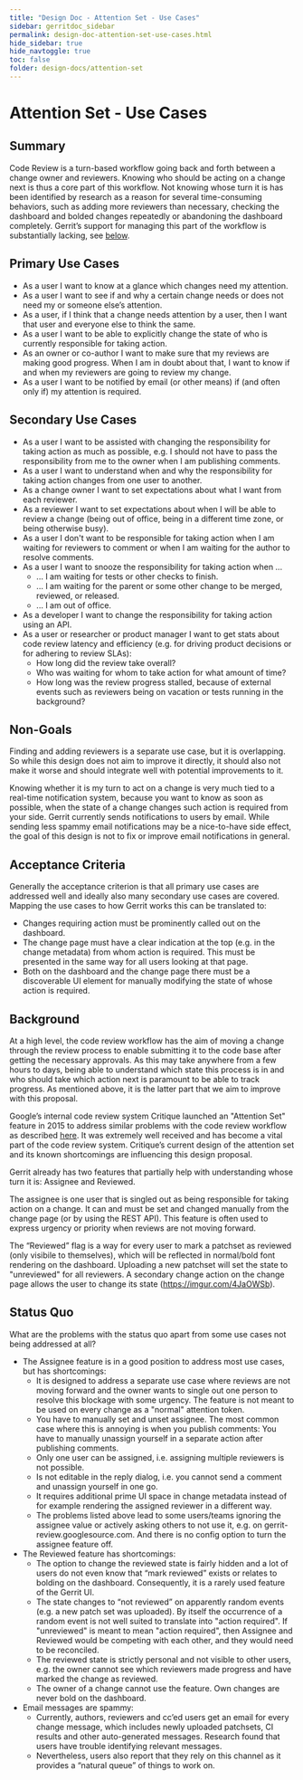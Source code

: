```yaml
---
title: "Design Doc - Attention Set - Use Cases"
sidebar: gerritdoc_sidebar
permalink: design-doc-attention-set-use-cases.html
hide_sidebar: true
hide_navtoggle: true
toc: false
folder: design-docs/attention-set
---
```


# Attention Set - Use Cases

## <a id="summary">Summary

Code Review is a turn-based workflow going back and forth between a change owner and reviewers.
Knowing who should be acting on a change next is thus a core part of this workflow. Not knowing
whose turn it is has been identified by research as a reason for several time-consuming behaviors,
such as adding more reviewers than necessary, checking the dashboard and bolded changes repeatedly
or abandoning the dashboard completely. Gerrit’s support for managing this part of the workflow is
substantially lacking, see [below](#status-quo).

## <a id="primary">Primary Use Cases

*   As a user I want to know at a glance which changes need my attention.
*   As a user I want to see if and why a certain change needs or does not need my or someone else’s
    attention.
*   As a user, if I think that a change needs attention by a user, then I want that user and
    everyone else to think the same.
*   As a user I want to be able to explicitly change the state of who is currently responsible for
    taking action.
*   As an owner or co-author I want to make sure that my reviews are making good progress. When I am
    in doubt about that, I want to know if and when my reviewers are going to review my change.
*   As a user I want to be notified by email (or other means) if (and often only if) my attention is
    required.

## <a id="secondary">Secondary Use Cases

*   As a user I want to be assisted with changing the responsibility for taking action as much as
    possible, e.g. I should not have to pass the responsibility from me to the owner when I am
    publishing comments.
*   As a user I want to understand when and why the responsibility for taking action changes from
    one user to another.
*   As a change owner I want to set expectations about what I want from each reviewer.
*   As a reviewer I want to set expectations about when I will be able to review a change (being out
    of office, being in a different time zone, or being otherwise busy).
*   As a user I don't want to be responsible for taking action when I am waiting for reviewers to
    comment or when I am waiting for the author to resolve comments.
*   As a user I want to snooze the responsibility for taking action when ...
    *   ... I am waiting for tests or other checks to finish.
    *   ... I am waiting for the parent or some other change to be merged, reviewed, or released.
    *   ... I am out of office.
*   As a developer I want to change the responsibility for taking action using an API.
*   As a user or researcher or product manager I want to get stats about code review latency and
    efficiency (e.g. for driving product decisions or for adhering to review SLAs):
    *   How long did the review take overall?
    *   Who was waiting for whom to take action for what amount of time?
    *   How long was the review progress stalled, because of external events such as reviewers being
        on vacation or tests running in the background?

## <a id="non-goals">Non-Goals

Finding and adding reviewers is a separate use case, but it is overlapping. So while this design
does not aim to improve it directly, it should also not make it worse and should integrate well with
potential improvements to it.

Knowing whether it is my turn to act on a change is very much tied to a real-time notification
system, because you want to know as soon as possible, when the state of a change changes such action
is required from your side. Gerrit currently sends notifications to users by email. While sending
less spammy email notifications may be a nice-to-have side effect, the goal of this design is not to
fix or improve email notifications in general.

## <a id="acceptance">Acceptance Criteria

Generally the acceptance criterion is that all primary use cases are addressed well and ideally also
many secondary use cases are covered. Mapping the use cases to how Gerrit works this can be
translated to: 

*   Changes requiring action must be prominently called out on the dashboard.
*   The change page must have a clear indication at the top (e.g. in the change metadata) from whom
    action is required. This must be presented in the same way for all users looking at that page.
*   Both on the dashboard and the change page there must be a discoverable UI element for manually
    modifying the state of whose action is required.

## <a id="background">Background

At a high level, the code review workflow has the aim of moving a change through the review process
to enable submitting it to the code base after getting the necessary approvals. As this may take
anywhere from a few hours to days, being able to understand which state this process is in and who
should take which action next is paramount to be able to track progress. As mentioned above, it is
the latter part that we aim to improve with this proposal.

Google’s internal code review system Critique launched an "Attention Set" feature in 2015 to address
similar problems with the code review workflow as described [here](#status-quo). It was extremely
well received and has become a vital part of the code review system. Critique’s current design of
the attention set and its known shortcomings are influencing this design proposal.

Gerrit already has two features that partially help with understanding whose turn it is: Assignee
and Reviewed.

The assignee is one user that is singled out as being responsible for taking action on
a change. It can and must be set and changed manually from the change page (or by using the REST
API). This feature is often used to express urgency or priority when reviews are not moving forward.

The “Reviewed” flag is a way for every user to mark a patchset as reviewed (only visibile to
themselves), which will be reflected in normal/bold font rendering on the dashboard. Uploading a
new patchset will set the state to "unreviewed" for all reviewers. A secondary change action on the
change page allows the user to change its state (https://imgur.com/4JaOWSb).

## <a id="status-quo">Status Quo

What are the problems with the status quo apart from some use cases not being addressed at all?

*   The Assignee feature is in a good position to address most use cases, but has shortcomings:
    *   It is designed to address a separate use case where reviews are not moving forward and the
        owner wants to single out one person to resolve this blockage with some urgency. The feature
        is not meant to be used on every change as a "normal" attention token. 
    *   You have to manually set and unset assignee. The most common case where this is annoying is
        when you publish comments: You have to manually unassign yourself in a separate action after
        publishing comments.
    *   Only one user can be assigned, i.e. assigning multiple reviewers is not possible.
    *   Is not editable in the reply dialog, i.e. you cannot send a comment and unassign yourself in
        one go.
    *   It requires additional prime UI space in change metadata instead of for example rendering
        the assigned reviewer in a different way.
    *   The problems listed above lead to some users/teams ignoring the assignee value or actively
        asking others to not use it, e.g. on gerrit-review.googlesource.com. And there is no config
        option to turn the assignee feature off.
*   The Reviewed feature has shortcomings:
    *   The option to change the reviewed state is fairly hidden and a lot of users do not even know
        that “mark reviewed” exists or relates to bolding on the dashboard. Consequently, it is a
        rarely used feature of the Gerrit UI.
    *   The state changes to “not reviewed” on apparently random events (e.g. a new patch set was
        uploaded). By itself the occurrence of a random event is not well suited to translate into
        "action required". If "unreviewed" is meant to mean "action required", then Assignee and
        Reviewed would be competing with each other, and they would need to be reconciled.
    *   The reviewed state is strictly personal and not visible to other users, e.g. the owner
        cannot see which reviewers made progress and have marked the change as reviewed.
    *   The owner of a change cannot use the feature. Own changes are never bold on the dashboard.
*   Email messages are spammy:
    *   Currently, authors, reviewers and cc’ed users get an email for every change message, which
        includes newly uploaded patchsets, CI results and other auto-generated messages. Research
        found that users have trouble identifying relevant messages.
    *   Nevertheless, users also report that they rely on this channel as it provides a “natural
        queue” of things to work on.

